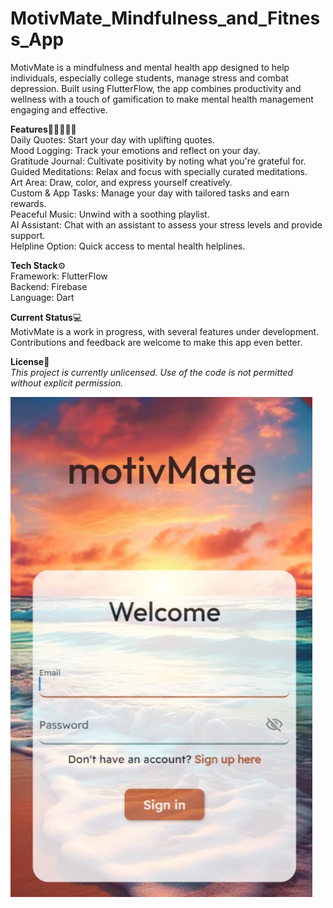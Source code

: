 # MotivMate_Mindfulness_and_Fitness_App

MotivMate is a mindfulness and mental health app designed to help individuals, especially college students, manage stress and combat depression. Built using FlutterFlow, the app combines productivity and wellness with a touch of gamification to make mental health management engaging and effective.

**Features**🧘‍♀🤸🏻‍♂️  
Daily Quotes: Start your day with uplifting quotes.  
Mood Logging: Track your emotions and reflect on your day.  
Gratitude Journal: Cultivate positivity by noting what you're grateful for.  
Guided Meditations: Relax and focus with specially curated meditations.  
Art Area: Draw, color, and express yourself creatively.  
Custom & App Tasks: Manage your day with tailored tasks and earn rewards.  
Peaceful Music: Unwind with a soothing playlist.  
AI Assistant: Chat with an assistant to assess your stress levels and provide support.  
Helpline Option: Quick access to mental health helplines.  

**Tech Stack**⚙️  
Framework: FlutterFlow  
Backend: Firebase  
Language: Dart  

**Current Status**💻   
MotivMate is a work in progress, with several features under development. Contributions and feedback are welcome to make this app even better.     

**License**📄    
*This project is currently unlicensed. Use of the code is not permitted without explicit permission.*     

![main](assets/signin.jpeg)

